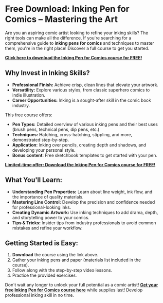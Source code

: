 # Free Download: Inking Pen for Comics – Mastering the Art

Are you an aspiring comic artist looking to refine your inking skills? The right tools can make all the difference. If you're searching for a comprehensive guide to **inking pens for comics** and techniques to master them, you're in the right place! Discover a full course to get you started.

[**Click here to download the Inking Pen for Comics course for FREE!**](https://udemywork.com/inking-pen-for-comics)

## Why Invest in Inking Skills?

*   **Professional Finish:** Achieve crisp, clean lines that elevate your artwork.
*   **Versatility:** Explore various styles, from classic superhero comics to indie illustration.
*   **Career Opportunities:** Inking is a sought-after skill in the comic book industry.

This free course offers:

*   **Pen Types:** Detailed overview of various inking pens and their best uses (brush pens, technical pens, dip pens, etc.)
*   **Techniques:** Hatching, cross-hatching, stippling, and more, demonstrated step-by-step.
*   **Application:** Inking over pencils, creating depth and shadows, and developing your personal style.
*   **Bonus content**: Free sketchbook templates to get started with your pen.

[**Limited-time offer: Download the Inking Pen for Comics course for FREE!**](https://udemywork.com/inking-pen-for-comics)

## What You'll Learn:

*   **Understanding Pen Properties:** Learn about line weight, ink flow, and the importance of quality materials.
*   **Mastering Line Control:** Develop the precision and confidence needed for professional-looking inks.
*   **Creating Dynamic Artwork:** Use inking techniques to add drama, depth, and storytelling power to your comics.
*   **Tips & Tricks:** Insider tips from industry professionals to avoid common mistakes and refine your workflow.

## Getting Started is Easy:

1.  **Download** the course using the link above.
2.  Gather your inking pens and paper (materials list included in the course).
3.  Follow along with the step-by-step video lessons.
4. Practice the provided exercises.

Don't wait any longer to unlock your full potential as a comic artist! **[Get your free Inking Pen for Comics course here](https://udemywork.com/inking-pen-for-comics)** while supplies last! Develop professional inking skill in no time.
